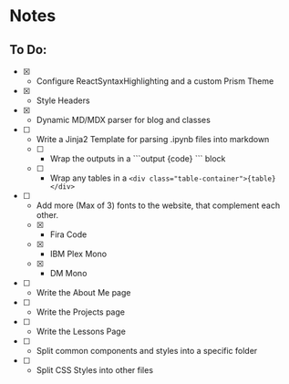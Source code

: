 # Notes

## To Do:

- [x] - Configure ReactSyntaxHighlighting and a custom Prism Theme
- [x] - Style Headers
- [x] - Dynamic MD/MDX parser for blog and classes
- [ ] - Write a Jinja2 Template for parsing .ipynb files into markdown
  - [ ] - Wrap the outputs in a \`\`\`output {code} \`\`\` block
  - [ ] - Wrap any tables in a `<div class="table-container">{table}</div>`
- [ ] - Add more (Max of 3) fonts to the website, that complement each other.
  - [x] - Fira Code
  - [x] - IBM Plex Mono
  - [x] - DM Mono
- [ ] - Write the About Me page
- [ ] - Write the Projects page
- [ ] - Write the Lessons Page
- [ ] - Split common components and styles into a specific folder
- [ ] - Split CSS Styles into other files
